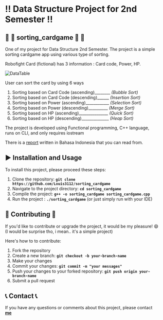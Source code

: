 # :bangbang: **Data Structure Project for 2nd Semester**  :bangbang:

##  :child: :card_index: **sorting_cardgame** :child: :card_index:
One of my project for Data Structure 2nd Semester. The project is a simple sorting cardgame app using various type of sorting.

Robofight Card (fictional) has 3 information : Card code, Power, HP.

![DataTable](https://github.com/user-attachments/assets/af016083-8387-4c64-80f2-1a32781fe2f0)

User can sort the card by using 6 ways 
1. Sorting based on Card Code (ascending)________ *(Bubble Sort)*
2. Sorting based on Card Code (descending)______ *(Insertion Sort)*
3. Sorting based on Power (ascending)____________ *(Selection Sort)*
4. Sorting based on Power (descending)__________ *(Merge Sort)*
5. Sorting based on HP (ascending)_______________ *(Quick Sort)*
6. Sorting based on HP (descending)______________ *(Heap Sort)*

The project is developed using Functional programming, C++ language, runs on CLI, and only requires iostream

There is a [report](https://github.com/user-attachments/files/18406932/085_TI2023C_Tugas.Sorting.docx) written in Bahasa Indonesia that you can read from.

## :arrow_forward: **Installation and Usage** 
To install this project, please proceed these steps:
1. Clone the repository: **`git clone https://github.com/Louis3112/sorting_cardgame`**
2. Navigate to the project directory: **`cd sorting_cardgame`**
3. Compile the project: **`g++ -o sorting_cardgame sorting_cardgame.cpp`**
4. Run the project : **`./sorting_cardgame`** (or just simply run with your IDE)

## 	:bust_in_silhouette: **Contributing** :bust_in_silhouette:
If you'd like to contribute or upgrade the project, it would be my pleasure! :smile: 
(I would be surprise tho, i mean.. it's a simple project)

Here's how to to contribute:
1. Fork the repository
2. Create a new branch: **`git checkout -b your-branch-name`**
3. Make your changes
4. Commit your changes: **`git commit -m "your messages"`** 
5. Push your changes to your forked repository: **`git push origin your-branch-name`**
6. Submit a pull request

## :telephone_receiver: **Contact** :telephone_receiver:

If you have any questions or comments about this project, please contact **[me](corneliuslouis3112@gmail.com)**
